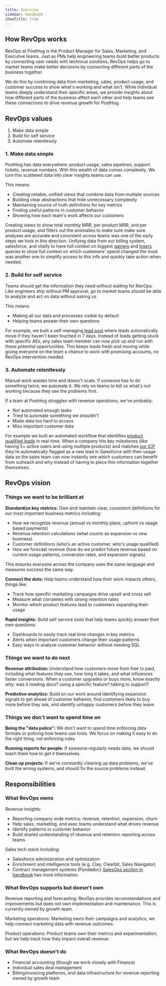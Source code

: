 ```yaml
---
title: Overview
sidebar: Handbook
showTitle: true
---
```


## How RevOps works
RevOps at PostHog is the Product Manager for Sales, Marketing, and Executive teams. Just as PMs help engineering teams build better products by connecting user needs with technical solutions, RevOps helps go to market teams make better decisions by connecting different parts of the business together.

We do this by combining data from marketing, sales, product usage, and customer success to show what's working and what isn't. While individual teams deeply understand their specific areas, we provide insights about how different parts of the business affect each other and help teams see these connections to drive revenue growth for PostHog.

## RevOps values
1. Make data simple
2. Build for self service
3. Automate relentlessly

### 1. Make data simple
PostHog has data everywhere: product usage, sales pipelines, support tickets, revenue numbers. 
With this wealth of data comes complexity. We turn this scattered data into clear insights 
teams can use.

This means:
- Creating reliable, unified views that combine data from multiple sources
- Building clear abstractions that hide unnecessary complexity
- Maintaining source of truth definitions for key metrics
- Finding useful patterns in customer behavior
- Showing how each team's work affects our customers

Creating views to show total monthly MRR, per product MRR, and per product usage, and filters out the anomalies to make sure make sure analyses are accurate and consistent across teams was one of the early steps we took in this direction. Unifying data from our billing system, salesforce, and vitally to have full context on biggest [gainers](https://us.posthog.com/project/2/insights/ZcynB70W) and [losers](https://us.posthog.com/project/2/insights/5V4mvAej) queries to show full context on which customers' spend changed the most was another one to simplify access to this info and quickly take action when needed.


### 2. Build for self service
Teams should get the information they need without waiting for RevOps. Like engineers ship without PM approval, go to market teams should be able to analyze and act on data without asking us.

This means:
- Making all our data and processes visible by default
- Helping teams answer their own questions

For example, we built a self-managing [lead pool](https://posthog.com/handbook/growth/sales/crm#lead-pool-process-experimental) where leads automatically move if they haven't been touched in 7 days. Instead of leads getting stuck with specific AEs, any sales team member can now pick up and run with these potential opportunities. This keeps leads fresh and moving while giving everyone on the team a chance to work with promising accounts, no RevOps intervention needed.


### 3. Automate relentlessly
Manual work wastes time and doesn't scale. If someone has to do something twice, we automate it. We rely on teams to tell us what's not working because they see the problems first.

If a team at PostHog struggles with revenue operations, we've probably:
- Not automated enough tasks
- Tried to automate something we shouldn't
- Made data too hard to access
- Miss important customer data

For example we built an automated workflow that identifies [product qualified leads](https://posthog.com/handbook/growth/sales/product-led-sales) in real-time. When a company hits key milestones (like having 5+ active users and using multiple products) and matches [our ICP](https://posthog.com/handbook/growth/marketing/icp) they're automatically flagged as a new lead in Salesforce with their usage data so the sales team can now instantly see which customers can benefit from outreach and why instead of having to piece this information together themselves.


## RevOps vision

### Things we want to be brilliant at
**Standardize key metrics:** Own and maintain clear, consistent definitions for our most important business metrics including:
- How we recognize revenue (annual vs monthly plans, upfront vs usage based payments)
- Revenue retention calculations (what counts as expansion vs new business)
- Customer definitions (who's an active customer, who's usage qualified)
- How we forecast revenue (how do we predict future revenue based on current usage patterns, conversion rates, and expansion signals)

This ensures everyone across the company uses the same language and measures success the same way.

**Connect the dots:** Help teams understand how their work impacts others, things like:
- Track how specific marketing campaigns drive upsell and cross sell
- Measure what corraletes with strong retention rates
- Monitor which product features lead to customers expanding their usage

**Rapid insights:** Build self service tools that help teams quickly answer their own questions:
- Dashboards to easily track real time changes in key metrics
- Alerts when important customers change their usage patterns
- Easy ways to analyze customer behavior without needing SQL
  
### Things we want to do next
**Revenue attribution:** Understand how customers move from free to paid, including what features 
they use, how long it takes, and what influences faster conversions. When a customer upgrades or 
buys more, know exactly why: was it reading docs? using a specific feature? talking to support?

**Predictive analytics:** Build on our work around identifying expansion signals to get ahead of 
customer behavior, find customers likely to buy more before they ask, and identify unhappy customers 
before they leave.

### Things we don't want to spend time on
**Being the "data police":** We don't want to spend time enforcing data formats or policing how teams 
use tools. We focus on making it easy to do the right thing, not enforcing rules

**Running reports for people:** If someone regularly needs data, we should teach them how to get it themselves.

**Clean up projects:** If we're constantly cleaning up data problems, we've built the wrong systems, and should 
fix the source problems instead.

## Responsibilities

### What RevOps owns
Revenue insights:
- Reporting company wide metrics: revenue, retention, expansion, churn
- Help sales, marketing, and exec teams understand what drives revenue
- Identify patterns in customer behavior
- Build shared understanding of revenue and retention reporting across teams

Sales tech stack including:
- Salesforce administration and optimization
- Enrichment and intelligence tools (e.g. Clay, Clearbit, Sales Navigator)
- Contract management systems (Pandadoc)
[SalesOps section in handbook](https://posthog.com/handbook/growth/sales/crm) has more information.

### What RevOps supports but doesn't own

Revenue reporting and forecasting: RevOps provides recommendations and improvements but does not own implementation and maintenance. This is currently owned by growth team. 

Marketing operations: Marketing owns their campaigns and analytics, we help connect marketing data with revenue outcomes.

Product operations: Product teams own their metrics and experimentation, but we help track how they impact overall revenue.

### What RevOps doesn't do
- Financial accounting (though we work closely with Finance)
- Individual sales deal management
- Billing/invoicing platforms, and data infrastructure for revenue reporting owned by growth team
